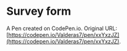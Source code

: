 # Survey form

A Pen created on CodePen.io. Original URL: [https://codepen.io/Valderas7/pen/xxYxzJZ](https://codepen.io/Valderas7/pen/xxYxzJZ).

